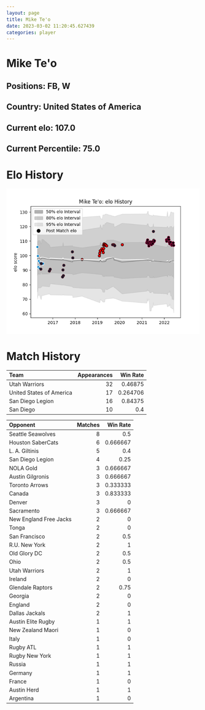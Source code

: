 ```yaml
---  
layout: page  
title: Mike Te'o  
date: 2023-03-02 11:20:45.627439  
categories: player  
---
```

# Mike Te'o

## Positions: FB, W

## Country: United States of America

## Current elo: 107.0

## Current Percentile: 75.0

# Elo History


![elo history](history_MikeTe'o.png)
# Match History


| Team                     |   Appearances |   Win Rate |
|:-------------------------|--------------:|-----------:|
| Utah Warriors            |            32 |   0.46875  |
| United States of America |            17 |   0.264706 |
| San Diego Legion         |            16 |   0.84375  |
| San Diego                |            10 |   0.4      |

| Opponent               |   Matches |   Win Rate |
|:-----------------------|----------:|-----------:|
| Seattle Seawolves      |         8 |   0.5      |
| Houston SaberCats      |         6 |   0.666667 |
| L. A. Giltinis         |         5 |   0.4      |
| San Diego Legion       |         4 |   0.25     |
| NOLA Gold              |         3 |   0.666667 |
| Austin Gilgronis       |         3 |   0.666667 |
| Toronto Arrows         |         3 |   0.333333 |
| Canada                 |         3 |   0.833333 |
| Denver                 |         3 |   0        |
| Sacramento             |         3 |   0.666667 |
| New England Free Jacks |         2 |   0        |
| Tonga                  |         2 |   0        |
| San Francisco          |         2 |   0.5      |
| R.U. New York          |         2 |   1        |
| Old Glory DC           |         2 |   0.5      |
| Ohio                   |         2 |   0.5      |
| Utah Warriors          |         2 |   1        |
| Ireland                |         2 |   0        |
| Glendale Raptors       |         2 |   0.75     |
| Georgia                |         2 |   0        |
| England                |         2 |   0        |
| Dallas Jackals         |         2 |   1        |
| Austin Elite Rugby     |         1 |   1        |
| New Zealand Maori      |         1 |   0        |
| Italy                  |         1 |   0        |
| Rugby ATL              |         1 |   1        |
| Rugby New York         |         1 |   1        |
| Russia                 |         1 |   1        |
| Germany                |         1 |   1        |
| France                 |         1 |   0        |
| Austin Herd            |         1 |   1        |
| Argentina              |         1 |   0        |